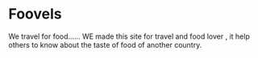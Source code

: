 # Foovels
We travel for food......
WE made this site for travel and food lover , it help others to know about the taste of food of another country.
